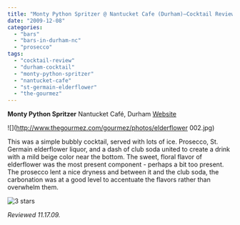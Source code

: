 ```yaml
---
title: "Monty Python Spritzer @ Nantucket Cafe (Durham)—Cocktail Review"
date: "2009-12-08"
categories:
  - "bars"
  - "bars-in-durham-nc"
  - "prosecco"
tags:
  - "cocktail-review"
  - "durham-cocktail"
  - "monty-python-spritzer"
  - "nantucket-cafe"
  - "st-germain-elderflower"
  - "the-gourmez"
---
```


**Monty Python Spritzer** Nantucket Café, Durham [Website](http://www.nantucketgrill.com/fayetteville.htm)

![](http://www.thegourmez.com/gourmez/photos/elderflower 002.jpg)

This was a simple bubbly cocktail, served with lots of ice. Prosecco, St. Germain elderflower liquor, and a dash of club soda united to create a drink with a mild beige color near the bottom. The sweet, floral flavor of elderflower was the most present component - perhaps a bit too present. The prosecco lent a nice dryness and between it and the club soda, the carbonation was at a good level to accentuate the flavors rather than overwhelm them.


<div class="caption">

![3 stars](http://s3.amazonaws.com/thegourmez-wpmedia/2009/02/rating_avocado1.gif "rating_avocado1")</div>


_Reviewed 11.17.09._
